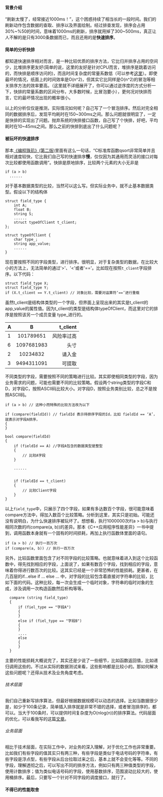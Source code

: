#### 背景介绍
“刷新太慢了，经常接近1000ms！”，这个困惑持续了相当长的一段时间。我们的刷新动作包含数据的查取、排序以及界面绘制。经过排查发现，排序会占用30%\~%50的时间，意味着1000ms的刷新，排序就用掉了300\~500ms，真正让人不解的是只有3000条数据而已，而且还用的是**快速排序**。

#### 简单的分析快排
都知道快速排序相对而言，是一种比较优质的排序方法，它比归并排序占用的空间少，比堆排序更友好(简单的说，这里的友好是针对CPU而言，堆排序是跳着访问的，而快排是顺序访问的)，而且时间复杂度的常量系数低（可以参考[这里](http://mindhacks.cn/2008/06/13/why-is-quicksort-so-quick/)）。即使最坏的情况，纸面上的时间效率是O(n^2)，但其实它比同样是O(n^2)的冒泡等相关排序方法的效率要高。（这里就不详细展开了，你可以通过逆序度的方式分析一下，快排的常量系数的区间分布，大多数时候，比冒泡要小），更何况对快排而言，它的最坏情况出现的概率很小。

以上的分析仅仅是推测，实际情况如何呢？自己写了一个冒泡排序。然后对完全相同的数据排序后，发现平均耗时在150\~300ms之间。那么问题就很明显了，一定是快排的实现出了问题。抛弃系统的快排接口函数，自己写了个快排，好吧，平均耗时在10\~45ms之间。那么之前的快排到底出了什么问题呢？

#### 被玩坏的快速排序
那本[《编程珠玑》(第二版)](https://book.douban.com/subject/3227098/)里面有这么一句话，“C标准库函数qsort非常简单并且相对速度较快，它比我们自己写的快速排序**慢**，仅仅因为其通用而灵活的接口对每次比较都使用函数调用”。快排是原地排序，比较两个元素的大小无非是
  
    if (a > b)
      ......

对于基本数据类型的比较，当然可以这么写。但实际业务中，就不止基本数据类型。假设以下的结构体
    
    struct field_type {
        int A;
        float B;
        string S;
        ......
        struct typeOfClient t_client;
    };
    
    struct typeOfClient {
        char type_;
        string app_value;
        ......
    }
    
现在要按照不同的字段类型，进行排序。很明显，对于复杂类型的数据，在比较大小的方法上，无法简单的通过'>'、'<'或者'=='。比如现在按照`t_client`字段排序。以下代码：

    struct field_type X;
    struct field_type Y;
    if (X.t_client == Y.t_client) // 对象比较，需要对运算符‘==’进行重载
虽然t_client是结构体类型的一个字段，但界面上呈现出来的其实是t_client的app_value的属性值。因为t_client的类型是结构体typeOfClient，而这里对它的排序是按照该另一个成员变量 type_进行的。

| A        | B           | t_client  |
| -------- |:-----------:| ---------:|
| 1        | 101789651   | 风险率过高|
| 6        | 1097681983  | 头寸      |
| 2        | 10234832    | 请入金    |
| 3        | 9494311091  | 可提取    |

不同类型的字段，需要按照不同的策略进行比较。其实即使相同类型的字段，因为业务需求的问题，可能也需要不同的比较策略。假设两个string类型的字段C和D，对字段C，按照ASCII码比较大小。对字段D，按照业务类别比较，总之不是按照ASCII码。

    if (a > b) // 这种小而特殊的比较方法改为以下
    
    if (compare(fieldId)) // fieldId 表示待排序字段的Id，比如 fieldId == ‘A’，就表示对字段A排序，
    {
    }
    
    bool compare(fieldId)
    {
        if (fieldId == A) //字段A包含的数据类型是整型
        {
            // 比较A字段
        }
        
        ......
        
        
        if (fieldId == t_client)
        {
            // 比较Client字段
        }
    }
以上`field_type`中，只展示了四个字段，如果有多达数百个字段，很可能意味着compare方法中，得加入数百个比较策略。分析到这里，其实只是初始。可能还没有说明白，为什么快速排序被玩坏了。想想看，执行1000000次if(a > b)与执行相同次数的if(compare(a, b))的差异。那本《C++应用程序性能差异》一书中提到，调用函数本身就有一个固有的时间损耗，再加上执行函数体里面的语句。

    if (a > b) // 执行一百万次
    if (compare(a, b)) // 执行一百万次

另外，比较函数里面包含了对不同字段的比较策略。也就意味着进入到这个比较函数中，得先找到相应的字段，上面说了，如果有数百个字段，找到相应的字段，意味着你得进行数百次的比较。这其实已经是一个非常恐怖的性能损耗。更甚者，在几百层的if...else if ... else ... 中，对字段的比较包含着直接对字符串的比较，比如下面的代码。这种比较，每一次会生成一个临时对象，字符串的临时对象的生成，涉及调用一次构造函数然后析构等等。

      compare (string field_type)
      {
          if (fiel_type == "字段A")
          {
          }
          else if (fiel_type == "字段B")
          {
          }
          ....
          else
          {
          }
      }

主要的性能损耗大概说完了，其实还是少说了一些细节，比如函数返回值，比如递归调用这些的。不过从实际的数据测试来看，这些影响都是比较小的。那如何解决这些问题呢？还得从技术及业务角度考虑。
###### 技术层面
我们自己重新写排序算法，但最好根据数据规模可以动态的选择。比如当数据很少是，如少于100条记录，简单插入排序就是非常不错的选择，或者冒泡排序的，都可以。当大于100条时，可以提供时间复杂度为O(nlog(n))的排序算法。代码层面的优化，可以看我写的这篇[文章]()。
###### 业务层面
相比于技术层面，在实际工作中，对业务的深入理解，对于优化工作也非常重要。比如我们有些字段的值其实只有两三种，有些字段是类似于电话号码的字符串，有些字段是浮点型，有些字段从后台拉取过来之后，基本上就不会变化等等。不同的字段，理解透彻之后，可以写出不同的排序方法，例如只有两三种值类型的字段，使用计数排序；值为类似电话号码的字段，使用基数排序，范围波动比较大的，使用桶排序。最后，只要写一个针对不同字段的调度接口，就行了。

#### 不得已的性能取舍
